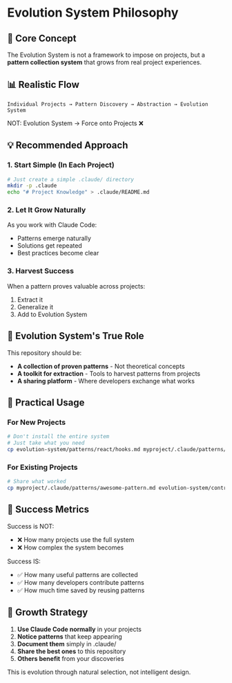 # Evolution System Philosophy

## 🎯 Core Concept

The Evolution System is not a framework to impose on projects, but a **pattern collection system** that grows from real project experiences.

## 📊 Realistic Flow

```
Individual Projects → Pattern Discovery → Abstraction → Evolution System
```

NOT: Evolution System → Force onto Projects ❌

## 💡 Recommended Approach

### 1. Start Simple (In Each Project)

```bash
# Just create a simple .claude/ directory
mkdir -p .claude
echo "# Project Knowledge" > .claude/README.md
```

### 2. Let It Grow Naturally

As you work with Claude Code:
- Patterns emerge naturally
- Solutions get repeated
- Best practices become clear

### 3. Harvest Success

When a pattern proves valuable across projects:
1. Extract it
2. Generalize it
3. Add to Evolution System

## 🔧 Evolution System's True Role

This repository should be:
- **A collection of proven patterns** - Not theoretical concepts
- **A toolkit for extraction** - Tools to harvest patterns from projects
- **A sharing platform** - Where developers exchange what works

## 📝 Practical Usage

### For New Projects

```bash
# Don't install the entire system
# Just take what you need
cp evolution-system/patterns/react/hooks.md myproject/.claude/patterns/
```

### For Existing Projects

```bash
# Share what worked
cp myproject/.claude/patterns/awesome-pattern.md evolution-system/contributions/
```

## 🎪 Success Metrics

Success is NOT:
- ❌ How many projects use the full system
- ❌ How complex the system becomes

Success IS:
- ✅ How many useful patterns are collected
- ✅ How many developers contribute patterns
- ✅ How much time saved by reusing patterns

## 🌱 Growth Strategy

1. **Use Claude Code normally** in your projects
2. **Notice patterns** that keep appearing
3. **Document them** simply in .claude/
4. **Share the best ones** to this repository
5. **Others benefit** from your discoveries

This is evolution through natural selection, not intelligent design.